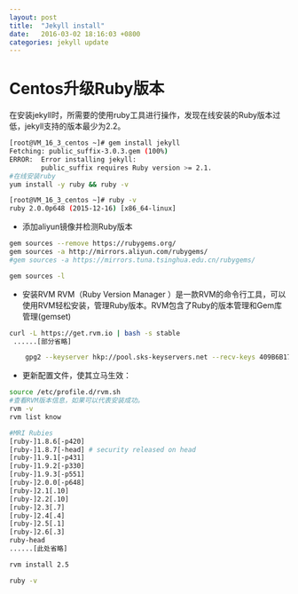 ```yaml
---
layout: post
title:  "Jekyll install"
date:   2016-03-02 18:16:03 +0800
categories: jekyll update
---
```








# Centos升级Ruby版本


在安装jekyll时，所需要的使用ruby工具进行操作，发现在线安装的Ruby版本过低，jekyll支持的版本最少为2.2。

```bash
[root@VM_16_3_centos ~]# gem install jekyll
Fetching: public_suffix-3.0.3.gem (100%)
ERROR:  Error installing jekyll:
        public_suffix requires Ruby version >= 2.1.
#在线安装ruby
yum install -y ruby && ruby -v

[root@VM_16_3_centos ~]# ruby -v
ruby 2.0.0p648 (2015-12-16) [x86_64-linux]
```


* 添加aliyun镜像并检测Ruby版本

```bash
gem sources --remove https://rubygems.org/
gem sources -a http://mirrors.aliyun.com/rubygems/
#gem sources -a https://mirrors.tuna.tsinghua.edu.cn/rubygems/

gem sources -l
```

* 安装RVM
RVM（Ruby Version Manager ）是一款RVM的命令行工具，可以使用RVM轻松安装，管理Ruby版本。RVM包含了Ruby的版本管理和Gem库管理(gemset)

```bash
curl -L https://get.rvm.io | bash -s stable
 ......[部分省略]

    gpg2 --keyserver hkp://pool.sks-keyservers.net --recv-keys 409B6B1796C275462A1703113804BB82D39DC0E3 7D2BAF1CF37B13E2069D6956105BD0E739499BDB
```


* 更新配置文件，使其立马生效：

```bash
source /etc/profile.d/rvm.sh
#查看RVM版本信息，如果可以代表安装成功。
rvm -v
rvm list know

#MRI Rubies
[ruby-]1.8.6[-p420]
[ruby-]1.8.7[-head] # security released on head
[ruby-]1.9.1[-p431]
[ruby-]1.9.2[-p330]
[ruby-]1.9.3[-p551]
[ruby-]2.0.0[-p648]
[ruby-]2.1[.10]
[ruby-]2.2[.10]
[ruby-]2.3[.7]
[ruby-]2.4[.4]
[ruby-]2.5[.1]
[ruby-]2.6[.3]
ruby-head
......[此处省略]

rvm install 2.5

ruby -v
```

